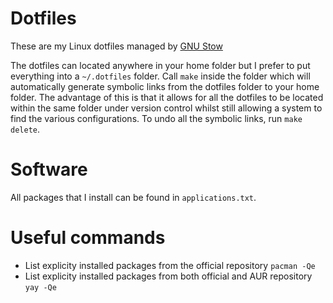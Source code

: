 # Dotfiles
These are my Linux dotfiles managed by [GNU
Stow](https://www.gnu.org/software/stow/)

The dotfiles can located anywhere in your home folder but I prefer to put
everything into a ``~/.dotfiles`` folder. Call ``make`` inside the folder which
will automatically generate symbolic links from the dotfiles folder to your home
folder. The advantage of this is that it allows for all the dotfiles to be
located within the same folder under version control whilst still allowing a
system to find the various configurations. To undo all the symbolic links, run
``make delete``.

# Software
All packages that I install can be found in ``applications.txt``.

# Useful commands

- List explicity installed packages from the official repository ``pacman -Qe``
- List explicity installed packages from both official and AUR repository ``yay -Qe``
